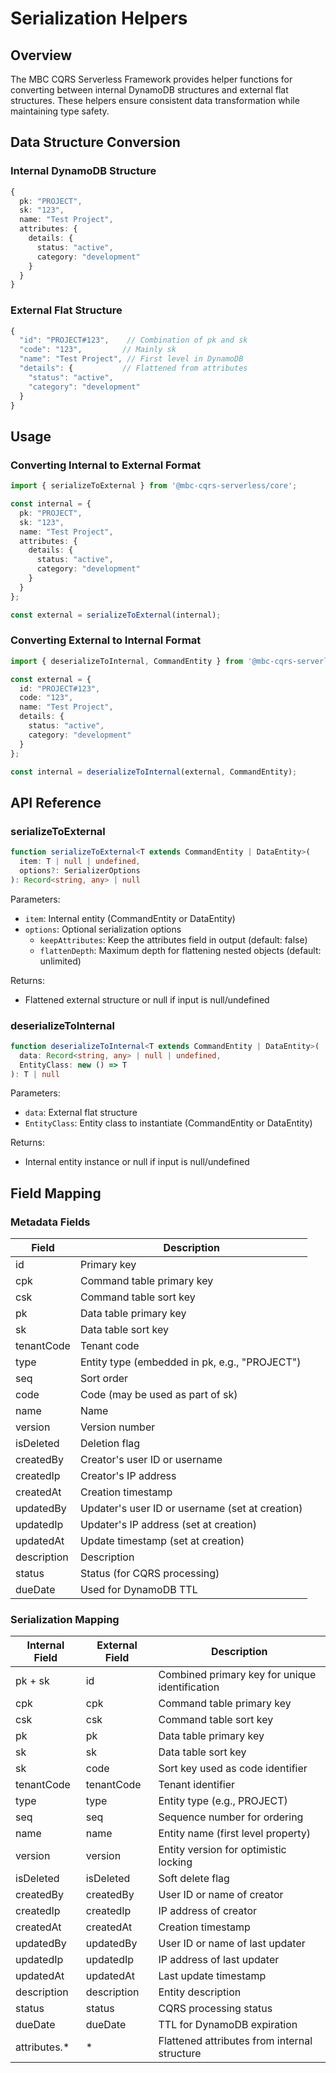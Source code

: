 # Serialization Helpers

## Overview
The MBC CQRS Serverless Framework provides helper functions for converting between internal DynamoDB structures and external flat structures. These helpers ensure consistent data transformation while maintaining type safety.

## Data Structure Conversion

### Internal DynamoDB Structure
```typescript
{
  pk: "PROJECT",
  sk: "123",
  name: "Test Project",
  attributes: {
    details: {
      status: "active",
      category: "development"
    }
  }
}
```

### External Flat Structure
```typescript
{
  "id": "PROJECT#123",    // Combination of pk and sk
  "code": "123",         // Mainly sk
  "name": "Test Project", // First level in DynamoDB
  "details": {           // Flattened from attributes
    "status": "active",
    "category": "development"
  }
}
```

## Usage

### Converting Internal to External Format
```typescript
import { serializeToExternal } from '@mbc-cqrs-serverless/core';

const internal = {
  pk: "PROJECT",
  sk: "123",
  name: "Test Project",
  attributes: {
    details: {
      status: "active",
      category: "development"
    }
  }
};

const external = serializeToExternal(internal);
```

### Converting External to Internal Format
```typescript
import { deserializeToInternal, CommandEntity } from '@mbc-cqrs-serverless/core';

const external = {
  id: "PROJECT#123",
  code: "123",
  name: "Test Project",
  details: {
    status: "active",
    category: "development"
  }
};

const internal = deserializeToInternal(external, CommandEntity);
```

## API Reference

### serializeToExternal
```typescript
function serializeToExternal<T extends CommandEntity | DataEntity>(
  item: T | null | undefined,
  options?: SerializerOptions
): Record<string, any> | null
```

Parameters:
- `item`: Internal entity (CommandEntity or DataEntity)
- `options`: Optional serialization options
  - `keepAttributes`: Keep the attributes field in output (default: false)
  - `flattenDepth`: Maximum depth for flattening nested objects (default: unlimited)

Returns:
- Flattened external structure or null if input is null/undefined

### deserializeToInternal
```typescript
function deserializeToInternal<T extends CommandEntity | DataEntity>(
  data: Record<string, any> | null | undefined,
  EntityClass: new () => T
): T | null
```

Parameters:
- `data`: External flat structure
- `EntityClass`: Entity class to instantiate (CommandEntity or DataEntity)

Returns:
- Internal entity instance or null if input is null/undefined

## Field Mapping

### Metadata Fields
| Field | Description |
|-------|-------------|
| id | Primary key |
| cpk | Command table primary key |
| csk | Command table sort key |
| pk | Data table primary key |
| sk | Data table sort key |
| tenantCode | Tenant code |
| type | Entity type (embedded in pk, e.g., "PROJECT") |
| seq | Sort order |
| code | Code (may be used as part of sk) |
| name | Name |
| version | Version number |
| isDeleted | Deletion flag |
| createdBy | Creator's user ID or username |
| createdIp | Creator's IP address |
| createdAt | Creation timestamp |
| updatedBy | Updater's user ID or username (set at creation) |
| updatedIp | Updater's IP address (set at creation) |
| updatedAt | Update timestamp (set at creation) |
| description | Description |
| status | Status (for CQRS processing) |
| dueDate | Used for DynamoDB TTL |

### Serialization Mapping
| Internal Field | External Field | Description |
|---------------|----------------|-------------|
| pk + sk | id | Combined primary key for unique identification |
| cpk | cpk | Command table primary key |
| csk | csk | Command table sort key |
| pk | pk | Data table primary key |
| sk | sk | Data table sort key |
| sk | code | Sort key used as code identifier |
| tenantCode | tenantCode | Tenant identifier |
| type | type | Entity type (e.g., PROJECT) |
| seq | seq | Sequence number for ordering |
| name | name | Entity name (first level property) |
| version | version | Entity version for optimistic locking |
| isDeleted | isDeleted | Soft delete flag |
| createdBy | createdBy | User ID or name of creator |
| createdIp | createdIp | IP address of creator |
| createdAt | createdAt | Creation timestamp |
| updatedBy | updatedBy | User ID or name of last updater |
| updatedIp | updatedIp | IP address of last updater |
| updatedAt | updatedAt | Last update timestamp |
| description | description | Entity description |
| status | status | CQRS processing status |
| dueDate | dueDate | TTL for DynamoDB expiration |
| attributes.* | * | Flattened attributes from internal structure |
